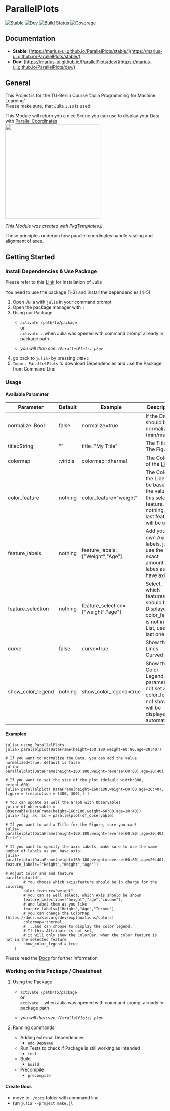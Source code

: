 # ParallelPlots

[![Stable](https://img.shields.io/badge/docs-stable-blue.svg)](https://marius-ui.github.io/ParallelPlots/stable/)
[![Dev](https://img.shields.io/badge/docs-dev-blue.svg)](https://marius-ui.github.io/ParallelPlots/dev/)
[![Build Status](https://github.com/marius-ui/ParallelPlots/actions/workflows/CI.yml/badge.svg?branch=main)](https://github.com/marius-ui/ParallelPlots/actions/workflows/CI.yml?query=branch%3Amain)
[![Coverage](https://codecov.io/gh/marius-ui/ParallelPlots/branch/main/graph/badge.svg)](https://codecov.io/gh/marius-ui/ParallelPlots)

## Documentation
- **Stable**: [https://marius-ui.github.io/ParallelPlots/stable/](https://marius-ui.github.io/ParallelPlots/stable/)
- **Dev**: [https://marius-ui.github.io/ParallelPlots/dev/](https://marius-ui.github.io/ParallelPlots/dev/)

## General
This Project is for the TU-Berlin Course "Julia Programming for Machine Learning"<br>
Please make sure, that Julia `1.10` is used!

This Module will return you a nice Scene you can use to display your Data with [Parallel Coordinates](https://en.wikipedia.org/wiki/Parallel_coordinates)<br>
<img src="test/parallel_coordinates_plot.png" width="300" />

_This Module was created with PkgTemplates.jl_



These principles underpin how parallel coordinates handle scaling and alignment of axes.

## Getting Started

### Install Dependencies & Use Package
Please refer to this [Link](https://adrianhill.de/julia-ml-course/lectures/E1_Installation.html) for Installation of Julia

You need to use the package (1-3) and install the dependencies (4-5)
1. Open Julia with `julia` in your command prompt
2. Open the package manager with `]`
3. Using our Package
    * `activate /path/to/package` <br>
      or<br>
      `activate .` when Julia was opened with command prompt already in package path

    * _you will then see: `(ParallelPlots) pkg>`_
4. go back to `julia>` by pressing `CMD`+`C`
5. `Import ParallelPlots` to download Dependencies and use the Package from Command Line

### Usage
#### Available Parameter

| Parameter         | Default  | Example                            | Description                                                                                                            |
|-------------------|----------|------------------------------------|------------------------------------------------------------------------------------------------------------------------|
| normalize::Bool   | false    | normalize=true                     | If the Data should be normalized (min/max)                                                                             |
| title::String     | ""       | title="My Title"                   | The Title of The Figure,                                                                                               |
| colormap          | :viridis | colormap=:thermal                  | The Colors of the [Lines](https://docs.makie.org/dev/explanations/colors)                                              |
| color_feature     | nothing  | color_feature="weight"             | The Color of the Lines will be based on the values of this selected feature. If nothing, the last feature will be used |
| feature_labels    | nothing  | feature_labels=["Weight","Age"]    | Add your own Axis labels, just use the exact amount of labes as you have axis                                          |
| feature_selection | nothing  | feature_selection=["weight","age"] | Select, which features should be Displayed. If color_feature is not in this List, use the last one                     |
| curve             | false    | curve=true                         | Show the Lines Curved                                                                                                  |
| show_color_legend | nothing  | show_color_legend=true             | Show the Color Legend. If parameter not set & color_feature not shown, it will be displayed automaticly                |


#### Examples
```
julia> using ParallelPlots
julia> parallelplot(DataFrame(height=160:180,weight=60:80,age=20:40))
```
```
# If you want to normalize the Data, you can add the value normalized=true, default is false
julia> parallelplot(DataFrame(height=160:180,weight=reverse(60:80),age=20:40),normalize=true)
```
```
# If you want to set the size of the plot (default width:800, height:600)
julia> parallelplot( DataFrame(height=160:180,weight=60:80,age=20:40), figure = (resolution = (300, 300),) )
```
```
# You can update as well the Graph with Observables
julia> df_observable = Observable(DataFrame(height=160:180,weight=60:80,age=20:40))
julia> fig, ax, sc = parallelplot(df_observable)
```
```
# If you want to add a Title for the Figure, sure you can!
julia> parallelplot(DataFrame(height=160:180,weight=reverse(60:80),age=20:40),title="My Title")
```
```
# If you want to specify the axis labels, make sure to use the same number of labels as you have axis!
julia> parallelplot(DataFrame(height=160:180,weight=reverse(60:80),age=20:40), feature_labels=["Height","Weight","Age"])
```
```
# Adjust Color and and feature
parallelplot(df,
		# You choose which axis/feature should be in charge for the coloring
        color_feature="weight",
        # you can as well select, which Axis should be shown
        feature_selection=["height","age","income"],
        # and label them as you like
        feature_labels=["Height","Age","Income"],
        # you can change the ColorMap (https://docs.makie.org/dev/explanations/colors)
        colormap=:thermal,
        # ...and can choose to display the color legend.
        # If this Attribute is not set,
        # it will only show the ColorBar, when the color feature is not in the selected feature
        show_color_legend = true
    )
```

Please read the [Docs](/docs/build/index.html) for further Information

### Working on this Package / Cheatsheet
1. Using the Package
   * `activate /path/to/package` <br>
   or<br>
   `activate .` when Julia was opened with command prompt already in package path
 
   * _you will then see: `(ParallelPlots) pkg>`_

2. Running commands
   * Adding external Dependencies
     - `add DepName`
   * Run Tests to check if Package is still working as intended 
     - `test`
   * Build
     - `build`
   * Precompile
     - `precompile`


#### Create Docs
* move to `./docs` folder with command line
* run `julia --project make.jl`



